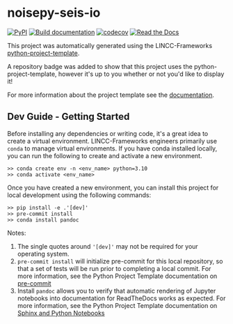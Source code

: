 # noisepy-seis-io
[![PyPI](https://img.shields.io/pypi/v/noisepy-seis-io?color=blue&logo=pypi&logoColor=white)](https://pypi.org/project/noisepy-seis-io/)
[![Build documentation](https://github.com/noisepy/noisepy-io/actions/workflows/build-documentation.yml/badge.svg)](https://github.com/noisepy/noisepy-io/actions/workflows/build-documentation.yml)
[![codecov](https://codecov.io/gh/noisepy/noisepy-io/graph/badge.svg?token=3YIRLLXVmE)](https://codecov.io/gh/noisepy/noisepy-io)
[![Read the Docs](https://img.shields.io/readthedocs/noisepy-io)](https://noisepy-seis-io.readthedocs.io/)

This project was automatically generated using the LINCC-Frameworks
[python-project-template](https://github.com/lincc-frameworks/python-project-template).

A repository badge was added to show that this project uses the python-project-template, however it's up to
you whether or not you'd like to display it!

For more information about the project template see the
[documentation](https://lincc-ppt.readthedocs.io/en/latest/).

## Dev Guide - Getting Started

Before installing any dependencies or writing code, it's a great idea to create a
virtual environment. LINCC-Frameworks engineers primarily use `conda` to manage virtual
environments. If you have conda installed locally, you can run the following to
create and activate a new environment.

```
>> conda create env -n <env_name> python=3.10
>> conda activate <env_name>
```

Once you have created a new environment, you can install this project for local
development using the following commands:

```
>> pip install -e .'[dev]'
>> pre-commit install
>> conda install pandoc
```

Notes:
1) The single quotes around `'[dev]'` may not be required for your operating system.
2) `pre-commit install` will initialize pre-commit for this local repository, so
   that a set of tests will be run prior to completing a local commit. For more
   information, see the Python Project Template documentation on
   [pre-commit](https://lincc-ppt.readthedocs.io/en/latest/practices/precommit.html)
3) Install `pandoc` allows you to verify that automatic rendering of Jupyter notebooks
   into documentation for ReadTheDocs works as expected. For more information, see
   the Python Project Template documentation on
   [Sphinx and Python Notebooks](https://lincc-ppt.readthedocs.io/en/latest/practices/sphinx.html#python-notebooks)
